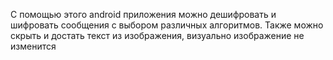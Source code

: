 С помощью этого android приложения можно дешифровать и шифровать сообщения с выбором различных алгоритмов. Также можно скрыть и достать текст из изображения, визуально изображение не изменится
